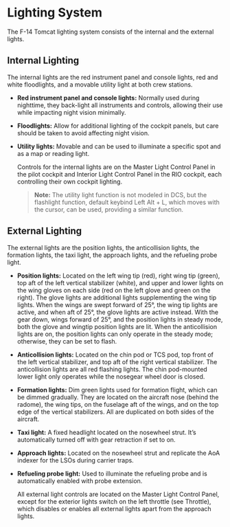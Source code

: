 # Lighting System

The F-14 Tomcat lighting system consists of the internal and the external lights.

## Internal Lighting

The internal lights are the red instrument panel and console lights, red and white floodlights, and a movable utility light at both crew stations.

- **Red instrument panel and console lights:** Normally used during nighttime, they back-light all instruments and controls, allowing their use while impacting night vision minimally.
- **Floodlights:** Allow for additional lighting of the cockpit panels, but care should be taken to avoid affecting night vision.
- **Utility lights:** Movable and can be used to illuminate a specific spot and as a map or reading light.

  Controls for the internal lights are on the Master Light Control Panel in the pilot cockpit and Interior Light Control Panel in the RIO cockpit, each controlling their own cockpit lighting.

  > **Note:** The utility light function is not modeled in DCS, but the flashlight function, default keybind Left Alt + L, which moves with the cursor, can be used, providing a similar function.

## External Lighting

The external lights are the position lights, the anticollision lights, the formation lights, the taxi light, the approach lights, and the refueling probe light.

- **Position lights:** Located on the left wing tip (red), right wing tip (green), top aft of the left vertical stabilizer (white), and upper and lower lights on the wing gloves on each side (red on the left glove and green on the right). The glove lights are additional lights supplementing the wing tip lights. When the wings are swept forward of 25°, the wing tip lights are active, and when aft of 25°, the glove lights are active instead. With the gear down, wings forward of 25°, and the position lights in steady mode, both the glove and wingtip position lights are lit. When the anticollision lights are on, the position lights can only operate in the steady mode; otherwise, they can be set to flash.

- **Anticollision lights:** Located on the chin pod or TCS pod, top front of the left vertical stabilizer, and top aft of the right vertical stabilizer. The anticollision lights are all red flashing lights. The chin pod-mounted lower light only operates while the nosegear wheel door is closed.

- **Formation lights:** Dim green lights used for formation flight, which can be dimmed gradually. They are located on the aircraft nose (behind the radome), the wing tips, on the fuselage aft of the wings, and on the top edge of the vertical stabilizers. All are duplicated on both sides of the aircraft.

- **Taxi light:** A fixed headlight located on the nosewheel strut. It’s automatically turned off with gear retraction if set to on.

- **Approach lights:** Located on the nosewheel strut and replicate the AoA indexer for the LSOs during carrier traps.

- **Refueling probe light:** Used to illuminate the refueling probe and is automatically enabled with probe extension.

  All external light controls are located on the Master Light Control Panel, except for the exterior lights switch on the left throttle (see Throttle), which disables or enables all external lights apart from the approach lights.
